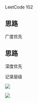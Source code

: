 LeetCode 102



## 思路

广度优先



## 思路

深度优先

记录层级



![](http://ww4.sinaimg.cn/large/006tNc79ly1g3zri90rcwj30va0u010k.jpg)

![](http://ww4.sinaimg.cn/large/006tNc79ly1g3zrrjeds0j30zg0oqq9c.jpg)

